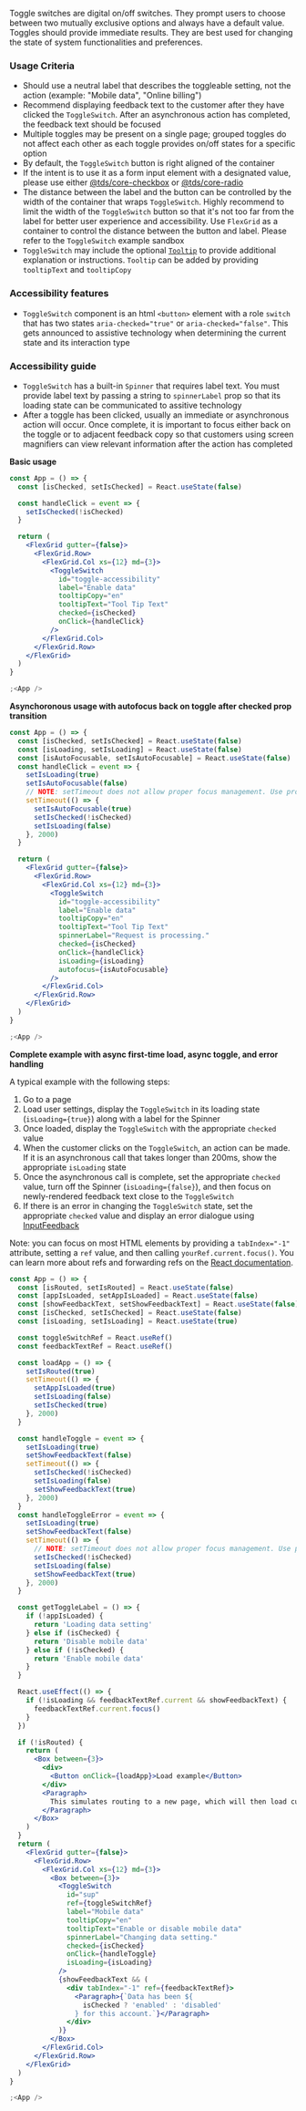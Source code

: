 Toggle switches are digital on/off switches. They prompt users to choose between two mutually exclusive options and always have a default value. Toggles should provide immediate results. They are best used for changing the state of system functionalities and preferences.

### Usage Criteria

- Should use a neutral label that describes the toggleable setting, not the action (example: "Mobile data", "Online billing")
- Recommend displaying feedback text to the customer after they have clicked the `ToggleSwitch`. After an asynchronous action has completed, the feedback text should be focused
- Multiple toggles may be present on a single page; grouped toggles do not affect each other as each toggle provides on/off states for a specific option
- By default, the `ToggleSwitch` button is right aligned of the container
- If the intent is to use it as a form input element with a designated value, please use either [@tds/core-checkbox](https://tds.telus.com/components/index.html#checkbox) or [@tds/core-radio](https://tds.telus.com/components/index.html#radio)
- The distance between the label and the button can be controlled by the width of the container that wraps `ToggleSwitch`. Highly recommend to limit the width of the `ToggleSwitch` button so that it's not too far from the label for better user experience and accessibility. Use `FlexGrid` as a container to control the distance between the button and label. Please refer to the `ToggleSwitch` example sandbox
- `ToggleSwitch` may include the optional [`Tooltip`](https://tds.telus.com/components/index.html#!/Tooltip) to provide additional explanation or instructions. `Tooltip` can be added by providing `tooltipText` and `tooltipCopy`

### Accessibility features

- `ToggleSwitch` component is an html `<button>` element with a role `switch` that has two states `aria-checked="true"` or `aria-checked="false"`. This gets announced to assistive technology when determining the current state and its interaction type

### Accessibility guide

- `ToggleSwitch` has a built-in `Spinner` that requires label text. You must provide label text by passing a string to `spinnerLabel` prop so that its loading state can be communicated to assitive technology
- After a toggle has been clicked, usually an immediate or asynchronous action will occur. Once complete, it is important to focus either back on the toggle or to adjacent feedback copy so that customers using screen magnifiers can view relevant information after the action has completed

**Basic usage**

```jsx
const App = () => {
  const [isChecked, setIsChecked] = React.useState(false)

  const handleClick = event => {
    setIsChecked(!isChecked)
  }

  return (
    <FlexGrid gutter={false}>
      <FlexGrid.Row>
        <FlexGrid.Col xs={12} md={3}>
          <ToggleSwitch
            id="toggle-accessibility"
            label="Enable data"
            tooltipCopy="en"
            tooltipText="Tool Tip Text"
            checked={isChecked}
            onClick={handleClick}
          />
        </FlexGrid.Col>
      </FlexGrid.Row>
    </FlexGrid>
  )
}

;<App />
```

**Asynchoronous usage with autofocus back on toggle after checked prop transition**

```jsx
const App = () => {
  const [isChecked, setIsChecked] = React.useState(false)
  const [isLoading, setIsLoading] = React.useState(false)
  const [isAutoFocusable, setIsAutoFocusable] = React.useState(false)
  const handleClick = event => {
    setIsLoading(true)
    setIsAutoFocusable(false)
    // NOTE: setTimeout does not allow proper focus management. Use promises in production
    setTimeout(() => {
      setIsAutoFocusable(true)
      setIsChecked(!isChecked)
      setIsLoading(false)
    }, 2000)
  }

  return (
    <FlexGrid gutter={false}>
      <FlexGrid.Row>
        <FlexGrid.Col xs={12} md={3}>
          <ToggleSwitch
            id="toggle-accessibility"
            label="Enable data"
            tooltipCopy="en"
            tooltipText="Tool Tip Text"
            spinnerLabel="Request is processing."
            checked={isChecked}
            onClick={handleClick}
            isLoading={isLoading}
            autofocus={isAutoFocusable}
          />
        </FlexGrid.Col>
      </FlexGrid.Row>
    </FlexGrid>
  )
}

;<App />
```

**Complete example with async first-time load, async toggle, and error handling**

A typical example with the following steps:

1. Go to a page
2. Load user settings, display the `ToggleSwitch` in its loading state (`isLoading={true}`) along with a label for the Spinner
3. Once loaded, display the `ToggleSwitch` with the appropriate `checked` value
4. When the customer clicks on the `ToggleSwitch`, an action can be made. If it is an asynchronous call that takes longer than 200ms, show the appropriate `isLoading` state
5. Once the asynchronous call is complete, set the appropriate `checked` value, turn off the Spinner (`isLoading={false}`), and then focus on newly-rendered feedback text close to the `ToggleSwitch`
6. If there is an error in changing the `ToggleSwitch` state, set the appropriate `checked` value and display an error dialogue using [InputFeedback](https://tds.telus.com/components/index.html#!/InputFeedback)

Note: you can focus on most HTML elements by providing a `tabIndex="-1"` attribute, setting a `ref` value, and then calling `yourRef.current.focus()`. You can learn more about refs and forwarding refs on the [React documentation](https://reactjs.org/docs/refs-and-the-dom.html).

```jsx
const App = () => {
  const [isRouted, setIsRouted] = React.useState(false)
  const [appIsLoaded, setAppIsLoaded] = React.useState(false)
  const [showFeedbackText, setShowFeedbackText] = React.useState(false)
  const [isChecked, setIsChecked] = React.useState(false)
  const [isLoading, setIsLoading] = React.useState(true)

  const toggleSwitchRef = React.useRef()
  const feedbackTextRef = React.useRef()

  const loadApp = () => {
    setIsRouted(true)
    setTimeout(() => {
      setAppIsLoaded(true)
      setIsLoading(false)
      setIsChecked(true)
    }, 2000)
  }

  const handleToggle = event => {
    setIsLoading(true)
    setShowFeedbackText(false)
    setTimeout(() => {
      setIsChecked(!isChecked)
      setIsLoading(false)
      setShowFeedbackText(true)
    }, 2000)
  }
  const handleToggleError = event => {
    setIsLoading(true)
    setShowFeedbackText(false)
    setTimeout(() => {
      // NOTE: setTimeout does not allow proper focus management. Use promises in production
      setIsChecked(!isChecked)
      setIsLoading(false)
      setShowFeedbackText(true)
    }, 2000)
  }

  const getToggleLabel = () => {
    if (!appIsLoaded) {
      return 'Loading data setting'
    } else if (isChecked) {
      return 'Disable mobile data'
    } else if (!isChecked) {
      return 'Enable mobile data'
    }
  }

  React.useEffect(() => {
    if (!isLoading && feedbackTextRef.current && showFeedbackText) {
      feedbackTextRef.current.focus()
    }
  })

  if (!isRouted) {
    return (
      <Box between={3}>
        <div>
          <Button onClick={loadApp}>Load example</Button>
        </div>
        <Paragraph>
          This simulates routing to a new page, which will then load current user settings.
        </Paragraph>
      </Box>
    )
  }
  return (
    <FlexGrid gutter={false}>
      <FlexGrid.Row>
        <FlexGrid.Col xs={12} md={3}>
          <Box between={3}>
            <ToggleSwitch
              id="sup"
              ref={toggleSwitchRef}
              label="Mobile data"
              tooltipCopy="en"
              tooltipText="Enable or disable mobile data"
              spinnerLabel="Changing data setting."
              checked={isChecked}
              onClick={handleToggle}
              isLoading={isLoading}
            />
            {showFeedbackText && (
              <div tabIndex="-1" ref={feedbackTextRef}>
                <Paragraph>{`Data has been ${
                  isChecked ? 'enabled' : 'disabled'
                } for this account.`}</Paragraph>
              </div>
            )}
          </Box>
        </FlexGrid.Col>
      </FlexGrid.Row>
    </FlexGrid>
  )
}

;<App />
```
